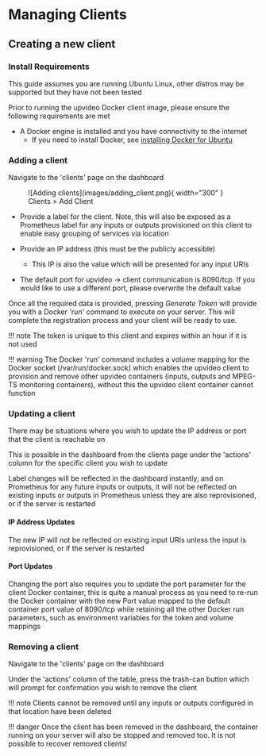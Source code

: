 # Managing Clients

## Creating a new client 

### Install Requirements
This guide assumes you are running Ubuntu Linux, other distros may be supported but they have not been tested

Prior to running the upvideo Docker client image, please ensure the following requirements are met


- A Docker engine is installed and you have connectivity to the internet 
    - If you need to install Docker, see [installing Docker for Ubuntu](https://docs.docker.com/engine/install/ubuntu/)

### Adding a client 

Navigate to the 'clients' page on the dashboard

<figure markdown>
  ![Adding clients](images/adding_client.png){ width="300" }
  <figcaption>Clients > Add Client</figcaption>
</figure>

- Provide a label for the client. Note, this will also be exposed as a Prometheus label for any inputs or outputs provisioned on this client to enable easy grouping of services via location

- Provide an IP address (this must be the publicly accessible)
    - This IP is also the value which will be presented for any input URIs

- The default port for upvideo &rarr; client communication is 8090/tcp. If you would like to use a different port, please overwrite the default value

Once all the required data is provided, pressing *Generate Token* will provide you with a Docker 'run' command to execute on your server. This will complete the registration process and your client will be ready to use. 

!!! note 
    The token is unique to this client and expires within an hour if it is not used


!!! warning
    The Docker 'run' command includes a volume mapping for the Docker socket (/var/run/docker.sock) which enables the upvideo client to provision and remove other upvideo containers (inputs, outputs and MPEG-TS monitoring containers), without this the upvideo client container cannot function

### Updating a client

There may be situations where you wish to update the IP address or port that the client is reachable on 

This is possible in the dashboard from the clients page under the 'actions' column for the specific client you wish to update

Label changes will be reflected in the dashboard instantly, and on Prometheus for any future inputs or outputs, it will not be reflected on existing inputs or outputs in Prometheus unless they are also reprovisioned, or if the server is restarted

#### IP Address Updates
The new IP will not be reflected on existing input URIs unless the input is reprovisioned, or if the server is restarted

#### Port Updates
Changing the port also requires you to update the port parameter for the client Docker container, this is quite a manual process as you need to re-run the Docker container with the new Port value mapped to the default container port value of 8090/tcp while retaining all the other Docker run parameters, such as environment variables for the token and volume mappings

### Removing a client

Navigate to the 'clients' page on the dashboard

Under the 'actions' column of the table, press the trash-can button which will prompt for confirmation you wish to remove the client

!!! note
    Clients cannot be removed until any inputs or outputs configured in that location have been deleted

!!! danger 
    Once the client has been removed in the dashboard, the container running on your server will also be stopped and removed too. It is not possible to recover removed clients!